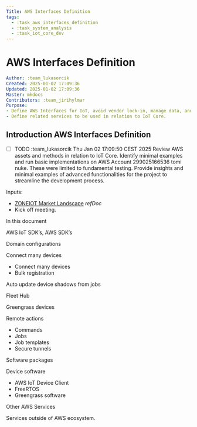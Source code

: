 ```yaml
---
Title: AWS Interfaces Definition 
tags:
  - :task_aws_interfaces_definition 
  - :task_system_analysis
  - :task_iot_core_dev
---
```


# AWS Interfaces Definition 

```yaml
Author: :team_lukasorcik
Created: 2025-01-02 17:09:36
Updated: 2025-01-02 17:09:36
Master: mkdocs
Contributors: :team_jirihylmar
Purpose:
- Define AWS Interfaces for IoT, avoid vendor lock-in, manage data, and feed controlled services based on well-known storage, DBs, and workflow techniques.
- Define related services to be used in relation to IoT Core.
```

## Introduction AWS Interfaces Definition 

- [ ] TODO :team_lukasorcik Thu Jan 02 17:09:50 CEST 2025 Review AWS assets and methods in relation to IoT Core. Identify minimal examples and run basic implementations on AWS Account 299025166536 tomi nuke. These were limited to fundamental testing. Provide insights and minimal examples of advanced functionalities for the project to streamline the development process.

Inputs:

- [ZONEIOT Market Landscape](/development_common/zoneiot_market_landscape_ro#zoneiot-market-landscape) *refDoc*
- Kick off meeting.

In this document

AWS IoT SDK’s, AWS SDK’s

Domain configurations

Connect many devices

- Connect many devices
- Bulk registration

Auto update device shadows from jobs  

Fleet Hub

Greengrass devices

Remote actions

- Commands
- Jobs
- Job templates
- Secure tunnels

Software packages

Device software

- AWS IoT Device Client
- FreeRTOS
- Greengrass software


Other AWS Services

Services outside of AWS ecosystem.